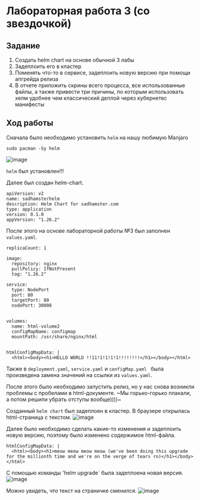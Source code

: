 # Лабораторная работа 3 (со звездочкой)

## Задание

1. Создать helm chart на основе обычной 3 лабы
2. Задеплоить его в кластер
3. Поменять что-то в сервисе, задеплоить новую версию при помощи апгрейда релиза
4. В отчете приложить скрины всего процесса, все использованные файлы, а также привести три причины, по которым использовать хелм удобнее чем классический деплой через кубернетес манифесты

## Ход работы

Сначала было необходимо установить `helm` на нашу любимую Manjaro

```
sudo pacman -Sy helm
```

![image](https://github.com/user-attachments/assets/863c8983-5de0-4c7d-ba4d-31965a451052)

`helm` был установлен!!!

Далее был создан helm-chart.

```
apiVersion: v2
name: sadhamsterhelm
description: Helm Chart for sadhamster.com
type: application
version: 0.1.0
appVersion: "1.26.2"
```

После этого на основе лабораторной работы №3 был заполнен  `values.yaml`.

```
replicaCount: 1 

image:
  repository: nginx
  pullPolicy: IfNotPresent
  tag: "1.26.2"

service:
  type: NodePort
  port: 80
  targetPort: 80
  nodePort: 30008


volumes:
  name: html-volume2
  configMapName: configmap 
  mountPath: /usr/share/nginx/html


htmlConfigMapData: |
  <html><body><h1>HELLO WORLD !!11!1!1!1!1!!!!!!!!</h1></body></html>
```

Также в  `deployment.yaml`, `service.yaml` и `configMap.yaml ` была произведена замена значений на ссылки из `values.yaml`.

После этого было необходимо запустить релиз, но у нас снова возникли проблемы с пробелами в html-документе. ~Мы горько-горько плакали, а потом решили убрать отступы вообще))))~

Созданный `helm chart` был задеплоен в кластер. В браузере открылась html-страница с текстом.
![image](https://github.com/user-attachments/assets/a600dcac-b860-4ebb-a5d8-bdb0877aa9cc)

Далее было необходимо сделать какие-то изменения и задеплоить новую версию, поэтому было изменено содержимое html-файла.
```
htmlConfigMapData: |
  <html><body><h1>meow meow meow meow (we've been doing this upgrade for the millionth time and we're on the verge of tears rn)</h1></body></html>
```

С помощью команды 'helm upgrade` была задеплоена новая версия.
![image](https://github.com/user-attachments/assets/991a17d7-9893-45fb-a858-d7a764c97a1e)

Можно увидеть, что текст на страничке сменился.
![image](https://github.com/user-attachments/assets/8cd358a2-4847-4382-b3e5-02c459a3dbd7)





